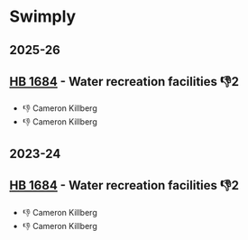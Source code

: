 # Swimply
## 2025-26

## [HB 1684](/bill/2025-26/hb/1684/) - Water recreation facilities  👎2 
* 👎 Cameron Killberg
* 👎 Cameron Killberg

## 2023-24

## [HB 1684](/bill/2023-24/hb/1684/) - Water recreation facilities  👎2 
* 👎 Cameron Killberg
* 👎 Cameron Killberg
